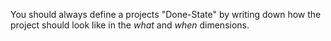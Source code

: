 
You should always define a projects "Done-State" by writing down how the project should look like in the _what_ and _when_ dimensions.
